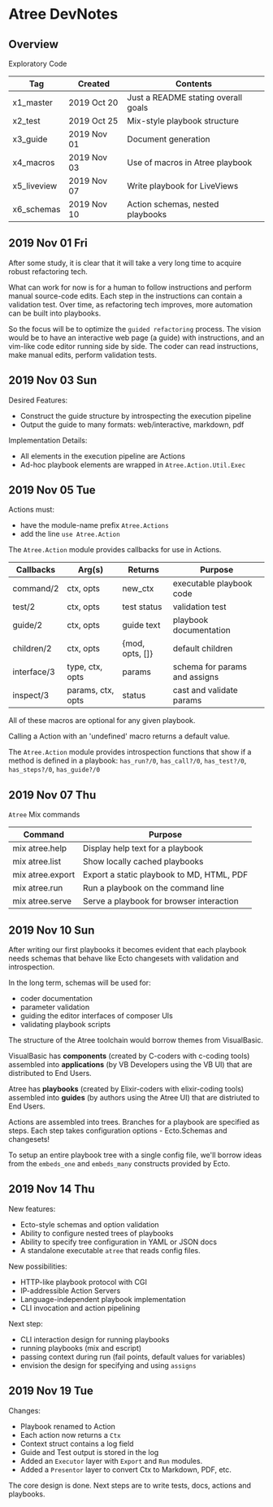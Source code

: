 # Atree DevNotes

## Overview

Exploratory Code  

| Tag         | Created     | Contents                            |
|-------------|-------------|-------------------------------------|
| x1_master   | 2019 Oct 20 | Just a README stating overall goals |
| x2_test     | 2019 Oct 25 | Mix-style playbook structure        |
| x3_guide    | 2019 Nov 01 | Document generation                 |
| x4_macros   | 2019 Nov 03 | Use of macros in Atree playbook   |
| x5_liveview | 2019 Nov 07 | Write playbook for LiveViews        |
| x6_schemas  | 2019 Nov 10 | Action schemas, nested playbooks  |

## 2019 Nov 01 Fri

After some study, it is clear that it will take a very long time to acquire
robust refactoring tech.

What can work for now is for a human to follow instructions and perform manual
source-code edits.  Each step in the instructions can contain a validation
test.  Over time, as refactoring tech improves, more automation can be built
into playbooks.

So the focus will be to optimize the `guided refactoring` process.  The vision
would be to have an interactive web page (a guide) with instructions, and an
vim-like code editor running side by side.  The coder can read instructions,
make manual edits, perform validation tests. 

## 2019 Nov 03 Sun

Desired Features:

- Construct the guide structure by introspecting the execution pipeline
- Output the guide to many formats: web/interactive, markdown, pdf

Implementation Details:

- All elements in the execution pipeline are Actions
- Ad-hoc playbook elements are wrapped in `Atree.Action.Util.Exec`

## 2019 Nov 05 Tue

Actions must:
- have the module-name prefix `Atree.Actions`
- add the line `use Atree.Action`

The `Atree.Action` module provides callbacks for use in Actions.

| Callbacks   | Arg(s)            | Returns         | Purpose                       |
|-------------|-------------------|-----------------|-------------------------------|
| command/2   | ctx, opts         | new_ctx         | executable playbook code      |
| test/2      | ctx, opts         | test status     | validation test               |
| guide/2     | ctx, opts         | guide text      | playbook documentation        |
| children/2  | ctx, opts         | {mod, opts, []} | default children              |
| interface/3 | type, ctx, opts   | params          | schema for params and assigns |
| inspect/3   | params, ctx, opts | status          | cast and validate params      |

All of these macros are optional for any given playbook.

Calling a Action with an 'undefined' macro returns a default value.

The `Atree.Action` module provides introspection functions that show if a
method is defined in a playbook: `has_run?/0`, `has_call?/0`, `has_test?/0`,
`has_steps?/0`, `has_guide?/0`

## 2019 Nov 07 Thu

`Atree` Mix commands

| Command         | Purpose                                   |
|-----------------|-------------------------------------------|
| mix atree.help   | Display help text for a playbook          |
| mix atree.list   | Show locally cached playbooks             |
| mix atree.export | Export a static playbook to MD, HTML, PDF |
| mix atree.run    | Run a playbook on the command line        |
| mix atree.serve  | Serve a playbook for browser interaction  |

## 2019 Nov 10 Sun

After writing our first playbooks it becomes evident that each playbook needs
schemas that behave like Ecto changesets with validation and introspection.

In the long term, schemas will be used for:
- coder documentation
- parameter validation
- guiding the editor interfaces of composer UIs
- validating playbook scripts

The structure of the Atree toolchain would borrow themes from VisualBasic.

VisualBasic has **components** (created by C-coders with c-coding tools)
assembled into **applications** (by VB Developers using the VB UI) that are
distributed to End Users.

Atree has **playbooks** (created by Elixir-coders with elixir-coding tools)
assembled into **guides** (by authors using the Atree UI) that are distriuted
to End Users.

Actions are assembled into trees.  Branches for a playbook are specified as
steps.  Each step takes configuration options - Ecto.Schemas and changesets!

To setup an entire playbook tree with a single config file, we'll borrow ideas
from the `embeds_one` and `embeds_many` constructs provided by Ecto.

## 2019 Nov 14 Thu

New features:
- Ecto-style schemas and option validation
- Ability to configure nested trees of playbooks
- Ability to specify tree configuration in YAML or JSON docs
- A standalone executable `atree` that reads config files.

New possibilities:
- HTTP-like playbook protocol with CGI 
- IP-addressible Action Servers
- Language-independent playbook implementation
- CLI invocation and action pipelining

Next step:
- CLI interaction design for running playbooks
- running playbooks (mix and escript)
- passing context during run (fail points, default values for variables)
- envision the design for specifying and using `assigns`

## 2019 Nov 19 Tue

Changes:
- Playbook renamed to Action
- Each action now returns a `Ctx`
- Context struct contains a log field
- Guide and Test output is stored in the log
- Added an `Executor` layer with `Export` and `Run` modules.
- Added a `Presentor` layer to convert Ctx to Markdown, PDF, etc.

The core design is done.  Next steps are to write tests, docs, actions and playbooks.

